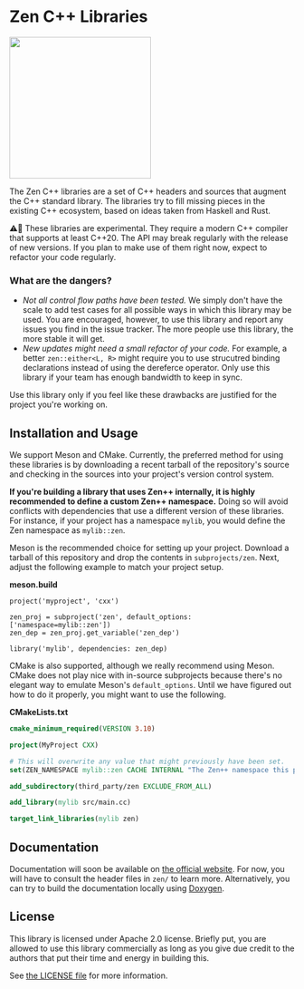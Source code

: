 Zen C++ Libraries
=================

<img src="https://raw.githubusercontent.com/ZenLibraries/ZenLibraries/master/zen-logo.png" height="250" />

The Zen C++ libraries are a set of C++ headers and sources that augment the C++
standard library. The libraries try to fill missing pieces in the existing C++
ecosystem, based on ideas taken from Haskell and Rust.

⚠️🧪 These libraries are experimental. They require a modern C++ compiler that
supports at least C++20. The API may break regularly with the release of new
versions. If you plan to make use of them right now, expect to refactor your
code regularly.

### What are the dangers?

 - _Not all control flow paths have been tested._ We simply don't have the
   scale to add test cases for all possible ways in which this library may be
   used. You are encouraged, however, to use this library and report any issues
   you find in the issue tracker. The more people use this library, the more
   stable it will get.
 - _New updates might need a small refactor of your code._ For example, a
   better `zen::either<L, R>` might require you to use strucutred binding
   declarations instead of using the dereferce operator. Only use this library
   if your team has enough bandwidth to keep in sync.

Use this library only if you feel like these drawbacks are justified for the
project you're working on.

## Installation and Usage 

We support Meson and CMake. Currently, the preferred method for using these
libraries is by downloading a recent tarball of the repository's source and
checking in the sources into your project's version control system.

**If you're building a library that uses Zen++ internally, it is highly
recommended to define a custom Zen++ namespace.** Doing so will avoid conflicts
with dependencies that use a different version of these libraries. For
instance, if your project has a namespace `mylib`, you would define the Zen
namespace as `mylib::zen`.

Meson is the recommended choice for setting up your project. Download a tarball
of this repository and drop the contents in `subprojects/zen`. Next, adjust the
following example to match your project setup.

**meson.build**
```meson
project('myproject', 'cxx')

zen_proj = subproject('zen', default_options: ['namespace=mylib::zen'])
zen_dep = zen_proj.get_variable('zen_dep')

library('mylib', dependencies: zen_dep)
```

CMake is also supported, although we really recommend using Meson. CMake does
not play nice with in-source subprojects because there's no elegant way to
emulate Meson's `default_options`. Until we have figured out how to do it
properly, you might want to use the following.

**CMakeLists.txt**
```cmake
cmake_minimum_required(VERSION 3.10)

project(MyProject CXX)

# This will overwrite any value that might previously have been set.
set(ZEN_NAMESPACE mylib::zen CACHE INTERNAL "The Zen++ namespace this project will use" FORCE)

add_subdirectory(third_party/zen EXCLUDE_FROM_ALL)

add_library(mylib src/main.cc)

target_link_libraries(mylib zen)
```

## Documentation

Documentation will soon be available on [the official website][1]. For now, you
will have to consult the header files in `zen/` to learn more.
Alternatively, you can try to build the documentation locally using [Doxygen][2].

## License

This library is licensed under Apache 2.0 license. Briefly put, you are allowed
to use this library commercially as long as you give due credit to the authors
that put their time and energy in building this.

See [the LICENSE file][3] for more information.

[1]: https://zencpp.github.io/
[2]: http://www.doxygen.nl/
[3]: https://github.com/ZenLibraries/ZenLibraries/blob/master/LICENSE


